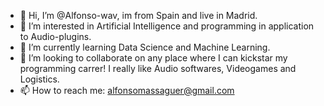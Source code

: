 
- 👋 Hi, I’m @Alfonso-wav, im from Spain and live in Madrid.
- 👀 I’m interested in Artificial Intelligence and programming in application to Audio-plugins.
- 🌱 I’m currently learning Data Science and Machine Learning.
- 💞️ I’m looking to collaborate on any place where I can kickstar my programming carrer! I really like Audio softwares, Videogames and Logistics. 
- 📫 How to reach me: alfonsomassaguer@gmail.com

<!---
Alfonso-wav/Alfonso-wav is a ✨ special ✨ repository because its `README.md` (this file) appears on your GitHub profile.
You can click the Preview link to take a look at your changes.
--->
